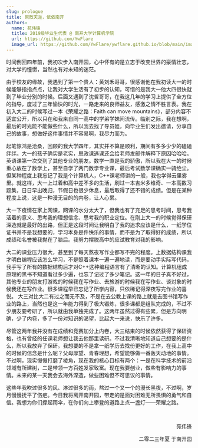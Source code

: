 ```yaml
---
slug: prologue
title: 聚散天涯，依依南开
authors:
  name: 苑伟锋
  title: 2019级毕业生代表 @ 南开大学计算机学院
  url: https://github.com/YwFlare
  image_url: https://github.com/YwFlare/ywflare.github.io/blob/main/images/android-chrome-512x512.png?raw=true
---
```


时间倒回四年前，我初次步入南开园，心中怀有的是立志于改变世界的豪情壮志，对大学的憧憬，当然也有对未知的迷茫。
<!--truncate-->
由于校友的缘故，我遇到了第一个贵人：黄刘禾哥哥，很感谢他在我初读大一的时候能够指指点点，让我对大学生活有了初步的认知，可惜的是我大一他大四很快就到了毕业分别的时候。后面又遇到了沈哲哥哥，在我这几年的学习上提供了全方位的指导，度过了三年愉快的时光，一路走来的良师益友，感激之情不胜言表。我在初入大二的时候写过一本《荣耀之路：Faith can move mountains》，部分内容不适宜公开，所以只在和我来自同一高中的学弟学妹间流传。临别之际，我在想啊，最后的时光能不能做些什么，所以我去找了导员姐，向毕业生们发出邀请，分享自己的故事，想做好这件事情并不容易啊，我尽力而为。

起笔惊鸿是沧桑，回顾的我大学四年，其实并不算是顺利，期间有多多少少的磕磕绊绊。大一的孩子确实是老实，思政课逃课还会给老师发邮件解释下原因哈哈哈。英语课第一次交到了其他专业的朋友。数学一直是我的骄傲，所以我在大一的时候重心放在了数学上，甚至自学了两门数学专业课，最后考试数学课确实一骑绝尘。但某种程度上我忘记了我是个计算机人，C++课老师讲的一般，我也学得云里雾里。就这样，大一上过着和高中差不多的生活，刷过一本吉米多维奇、一本高数习题集，日日早出晚归，节假日也很少休息，最后取得了还不错的成绩。但是在某种程度上说，这是一种漫无目的的内卷，让人心累。

大一下疫情在家上网课，网课的水分太大了，但我也有了充足的思考时间，思考我活着的意义、思考我的理想信念、思考我的职业定位。在刚上大一的时候觉得保研深造就是最好的出路，但正是这段时间让我明白了我的追求应该是什么，一纸学位证书并不是我想要的，学习本身是件快乐的事情，而不是为了取得好的成绩，所以成绩和名誉被我抛在了脑后。我努力摆脱高中的应试教育对我的影响。

大二的课业压力很大，甚至到了每天熬夜写作业都写不完的程度。上数据结构课我才明白编程应该怎么学习，不是照着课本一遍一遍地读，而是要动手实际写代码，我手写了所有的数据结构后才对C++这种编程语言有了清晰的认知。计算机组成原理的黑书不知道看过多少遍，也忘了记过了多少笔记。这一年的日子真不好过，其他专业的朋友打游戏的时候我在写作业、去旅游的时候我在写作业、谈对象的时候我还在写作业。很多课程早已忘记了所学内容，只依稀记得深夜写完作业的喜悦。
大三对比大二有过之而无不及，不是在去公教上课的路上就是去图书馆写作业的路上，当然也是这一年能力得到了极大锻炼，很多课都是组队完成的，不过不少朋友要考研了，所以就由我单独完成了。这两年虽然过得有些累，但是方向明确，少了内卷，多了一份对知识的渴望，比起大一来说，快乐了许多。

尽管这两年我并没有在成绩和竞赛加分上内卷，大三结束的时候依然获得了保研资格，也有曾经的任课老师想让我去他那里读研。不过我清晰地知道自己想要的是什么，所以我放弃了保研。我想要的不是拿一纸学历去找份更好的工作，在我上高中的时候的信念是什么呢？父母厚望、青春理想，希望能够做一番轰天动地的事情。不过啊，现实慢慢打磨了棱角，现在我的核心目标有两个：一是在科学技术的前沿领域有所建树，二是带领一方百姓发家致富。现在我要创业，做些有影响力的事情。未来的某一天我会去海外深造，做些困难但不可思议的事情。

这些年我吹过很多的风、淋过很多的雨，熬过一个又一个的漫长黑夜，不过啊，岁月慢慢抚平了伤疤。今日我将离开南开园，带走的是面对困难无所畏惧的勇气和自信。我想为你们撑起雨伞，在你们向上攀登的道路上点一盏灯——荣耀之路。

<br/>

<p align="right">苑伟锋　　　</p>
<p align="right">二零二三年夏 于南开园</p>  

